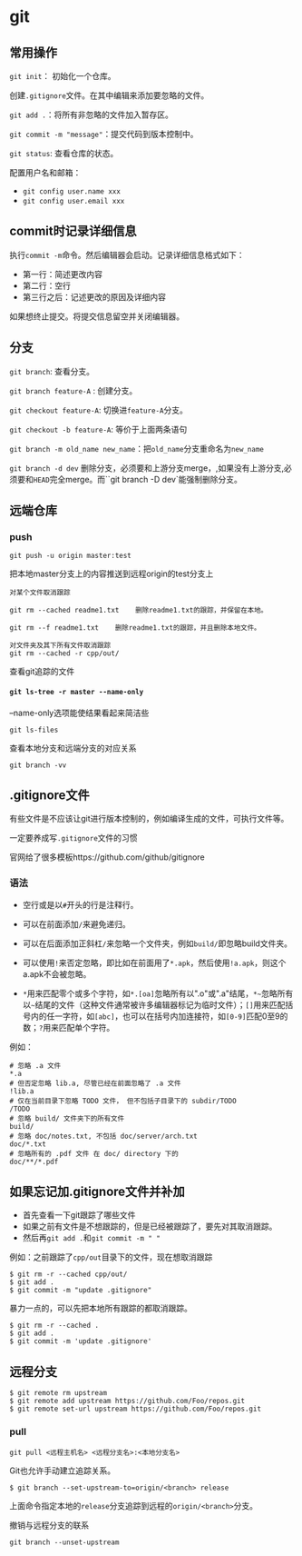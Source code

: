 # git

## 常用操作

`git init`： 初始化一个仓库。

创建`.gitignore`文件。在其中编辑来添加要忽略的文件。

`git add .`：将所有非忽略的文件加入暂存区。

`git commit -m "message"`：提交代码到版本控制中。

`git status`: 查看仓库的状态。

配置用户名和邮箱：

- `git config user.name xxx`
- `git config user.email xxx`

## commit时记录详细信息

执行`commit -m`命令。然后编辑器会启动。记录详细信息格式如下：

- 第一行：简述更改内容
- 第二行：空行
- 第三行之后：记述更改的原因及详细内容

如果想终止提交。将提交信息留空并关闭编辑器。

## 分支

`git branch`: 查看分支。

`git branch feature-A` : 创建分支。

`git checkout feature-A`: 切换进`feature-A`分支。

`git checkout -b feature-A`: 等价于上面两条语句

`git branch -m old_name new_name`：把`old_name`分支重命名为`new_name`

`git branch -d dev` 删除分支，必须要和上游分支merge，,如果没有上游分支,必须要和`HEAD`完全merge。而``git branch -D dev`能强制删除分支。

## 远端仓库

### push

```
git push -u origin master:test
```

把本地master分支上的内容推送到远程origin的test分支上

```
对某个文件取消跟踪

git rm --cached readme1.txt    删除readme1.txt的跟踪，并保留在本地。

git rm --f readme1.txt    删除readme1.txt的跟踪，并且删除本地文件。

对文件夹及其下所有文件取消跟踪
git rm --cached -r cpp/out/
```

查看git追踪的文件

#### `git ls-tree -r master --name-only`

–name-only选项能使结果看起来简洁些

`git ls-files`

查看本地分支和远端分支的对应关系

```
git branch -vv
```



## .gitignore文件

有些文件是不应该让git进行版本控制的，例如编译生成的文件，可执行文件等。

一定要养成写`.gitignore`文件的习惯

官网给了很多模板https://github.com/github/gitignore

### 语法

- 空行或是以`#`开头的行是注释行。

- 可以在前面添加`/`来避免递归。

- 可以在后面添加正斜杠`/`来忽略一个文件夹，例如`build/`即忽略build文件夹。

- 可以使用`!`来否定忽略，即比如在前面用了`*.apk`，然后使用`!a.apk`，则这个a.apk不会被忽略。

- `*`用来匹配零个或多个字符，如`*.[oa]`忽略所有以".o"或".a"结尾，`*~`忽略所有以`~`结尾的文件（这种文件通常被许多编辑器标记为临时文件）；`[]`用来匹配括号内的任一字符，如`[abc]`，也可以在括号内加连接符，如`[0-9]`匹配0至9的数；`?`用来匹配单个字符。

例如：

```shell
# 忽略 .a 文件
*.a
# 但否定忽略 lib.a, 尽管已经在前面忽略了 .a 文件
!lib.a
# 仅在当前目录下忽略 TODO 文件， 但不包括子目录下的 subdir/TODO
/TODO
# 忽略 build/ 文件夹下的所有文件
build/
# 忽略 doc/notes.txt, 不包括 doc/server/arch.txt
doc/*.txt
# 忽略所有的 .pdf 文件 在 doc/ directory 下的
doc/**/*.pdf
```



## 如果忘记加.gitignore文件并补加

- 首先查看一下git跟踪了哪些文件
- 如果之前有文件是不想跟踪的，但是已经被跟踪了，要先对其取消跟踪。
- 然后再`git add .`和`git commit -m " "` 

例如：之前跟踪了`cpp/out`目录下的文件，现在想取消跟踪

```shell
$ git rm -r --cached cpp/out/
$ git add .
$ git commit -m "update .gitignore"
```

暴力一点的，可以先把本地所有跟踪的都取消跟踪。

```shell
$ git rm -r --cached .
$ git add .
$ git commit -m 'update .gitignore'
```

## 远程分支

```
$ git remote rm upstream
$ git remote add upstream https://github.com/Foo/repos.git
$ git remote set-url upstream https://github.com/Foo/repos.git
```



### pull

```
git pull <远程主机名> <远程分支名>:<本地分支名>
```

Git也允许手动建立追踪关系。

```shell
$ git branch --set-upstream-to=origin/<branch> release
```

上面命令指定本地的`release`分支追踪到远程的`origin/<branch>`分支。

撤销与远程分支的联系

```
git branch --unset-upstream
```


